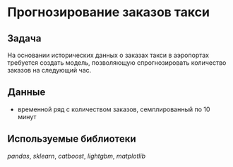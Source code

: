 # Прогнозирование заказов такси

## Задача 

На основании исторических данных о заказах такси в аэропортах требуется создать модель, позволяющую спрогнозировать количество заказов на следующий час.

## Данные

- временной ряд с количеством заказов, семплированный по 10 минут
 
 ## Используемые библиотеки
 
 *pandas*, *sklearn*, *catboost*, *lightgbm*, *matplotlib*
